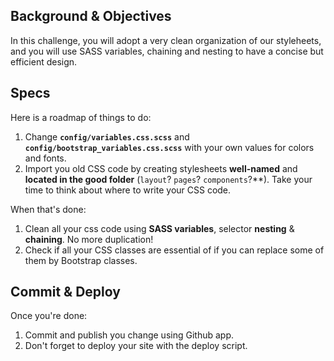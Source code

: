 ## Background & Objectives

In this challenge, you will adopt a very clean organization of our styleheets, and you will use SASS variables, chaining and nesting to have a concise but efficient design.


## Specs

Here is a roadmap of things to do:

1. Change **`config/variables.css.scss`** and **`config/bootstrap_variables.css.scss`** with your own values for colors and fonts.
1. Import you old CSS code by creating stylesheets **well-named** and **located in the good folder** (`layout`? `pages`? `components`?**). Take your time to think about where to write your CSS code.

When that's done:

1. Clean all your css code using **SASS variables**, selector **nesting** & **chaining**. No more duplication!
1. Check if all your CSS classes are essential of if you can replace some of them by Bootstrap classes.


## Commit & Deploy

Once you're done:

1. Commit and publish you change using Github app.
1. Don't forget to deploy your site with the deploy script.
